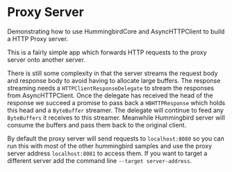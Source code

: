 # Proxy Server

Demonstrating how to use HummingbirdCore and AsyncHTTPClient to build a HTTP Proxy server. 

This is a fairly simple app which forwards HTTP requests to the proxy server onto another server. 

There is still some complexity in that the server streams the request body and response body to avoid having to allocate large buffers. The response streaming needs a `HTTPClientResponseDelegate` to stream the responses from AsyncHTTPClient. Once the delegate has received the head of the response we succeed a promise to pass back a `HBHTTPResponse` which holds this head and a `ByteBuffer` streamer. The delegate will continue to feed any `ByteBuffers` it receives to this streamer. Meanwhile Hummingbird server will consume the buffers and pass them back to the original client.

By default the proxy server will send requests to `localhost:8080` so you can run this with most of the other hummingbird samples and use the proxy server address `localhost:8081` to access them. If you want to target a different server add the command line `--target server-address`.
